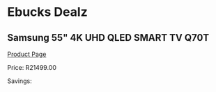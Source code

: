 
# Ebucks Dealz
## Samsung 55" 4K UHD QLED SMART TV Q70T
[Product Page](https://www.ebucks.com/web/shop/productSelected.do?prodId=1040128563&catId=363628796)

Price: R21499.00

Savings: 


	